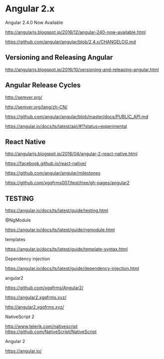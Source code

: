 # Angular 2.x  


Angular 2.4.0 Now Available 


http://angularjs.blogspot.jp/2016/12/angular-240-now-available.html 



https://github.com/angular/angular/blob/2.4.x/CHANGELOG.md  



## Versioning and Releasing Angular  


http://angularjs.blogspot.jp/2016/10/versioning-and-releasing-angular.html  


## Angular Release Cycles  

http://semver.org/  

http://semver.org/lang/zh-CN/  

https://github.com/angular/angular/blob/master/docs/PUBLIC_API.md  

https://angular.io/docs/ts/latest/api/#!?status=experimental  






## React Native  

http://angularjs.blogspot.jp/2016/04/angular-2-react-native.html  

https://facebook.github.io/react-native/  



https://github.com/angular/angular/milestones





<!-- 
    <link rel="icon" href="https://cdn.xgqfrms.xyz/icons/angular/favicon.ico" type="image/x-icon">
    <link rel="icon" href="https://cdn.xgqfrms.xyz/icons/react/favicon.ico" type="image/x-icon">
    
    <link rel="icon" href="https://cdn.xgqfrms.xyz/logo/favicon.png" type="image/png">
    <link rel="icon" href="https://cdn.xgqfrms.xyz/logo/favicon.ico" type="image/x-icon">
 -->





https://github.com/xgqfrms007/test/tree/gh-pages/angular2







## TESTING

https://angular.io/docs/ts/latest/guide/testing.html  


@NgModule  

https://angular.io/docs/ts/latest/guide/ngmodule.html  



templates  

https://angular.io/docs/ts/latest/guide/template-syntax.html  

Dependency injection  

https://angular.io/docs/ts/latest/guide/dependency-injection.html  








angular2

https://github.com/xgqfrms/Angular2/

https://angular2.xgqfrms.xyz/

http://angular2.xgqfrms.xyz/


















NativeScript 2


http://www.telerik.com/nativescript  
https://github.com/NativeScript/NativeScript  

Angular 2

https://angular.io/




